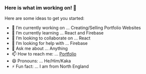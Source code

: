 ### Here is what im working on! 👋

Here are some ideas to get you started:

- 🔭 I’m currently working on ... Creating/Selling Portfolio Websites
- 🌱 I’m currently learning ... React and Firebase
- 👯 I’m looking to collaborate on ... React
- 🤔 I’m looking for help with ... Firebase
- 💬 Ask me about ... Anything
- 📫 How to reach me: ... [Portfolio](http://tylerh.dev)
- 😄 Pronouns: ... He/Him/Kaka
- ⚡ Fun fact: ... I am from North England

